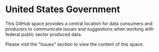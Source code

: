 United States Government
==========

This GitHub space provides a central location for data consumers and producers to communicate issues and suggestions when working with federal public sector produced data.

Please visit the "Issues" section to view the content of this space.

